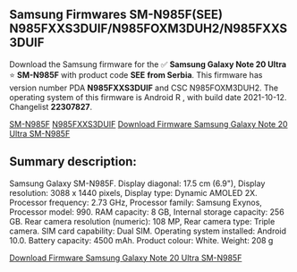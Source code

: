 <h2>Samsung Firmwares SM-N985F(SEE) N985FXXS3DUIF/N985FOXM3DUH2/N985FXXS3DUIF</h2>
Download the Samsung firmware for the ✅ <strong>Samsung Galaxy Note 20 Ultra </strong> ⭐ <strong>SM-N985F</strong> with product code <strong>SEE</strong> <strong> from Serbia</strong>. This firmware has version number PDA <strong>N985FXXS3DUIF</strong> and CSC N985FOXM3DUH2. The operating system of this firmware is Android R , with build date 2021-10-12. Changelist <strong>22307827</strong>.


[SM-N985F](https://samfirm.shop/samsung/model/SM-N985F)
[N985FXXS3DUIF](https://samfirm.shop/samsung/pda/N985FXXS3DUIF)
[Download Firmware Samsung Galaxy Note 20 Ultra SM-N985F](https://samfirm.shop/samsung/firmware/464304)
<h2>Summary description:</h2>
<p>Samsung Galaxy SM-N985F. Display diagonal: 17.5 cm (6.9"), Display resolution: 3088 x 1440 pixels, Display type: Dynamic AMOLED 2X. Processor frequency: 2.73 GHz, Processor family: Samsung Exynos, Processor model: 990. RAM capacity: 8 GB, Internal storage capacity: 256 GB. Rear camera resolution (numeric): 108 MP, Rear camera type: Triple camera. SIM card capability: Dual SIM. Operating system installed: Android 10.0. Battery capacity: 4500 mAh. Product colour: White. Weight: 208 g</p>


[Download Firmware Samsung Galaxy Note 20 Ultra SM-N985F](https://samfirm.shop/samsung/firmware/464304)
